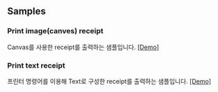 ## Samples


### Print image(canves) receipt

Canvas를 사용한 receipt를 출력하는 샘플입니다. [[Demo]](https://woosim.github.io/webprint/canvas.html)

### Print text receipt

프린터 명령어를 이용해 Text로 구성한 receipt를 출력하는 샘플입니다. [[Demo]](https://woosim.io/webprint/command.html)


